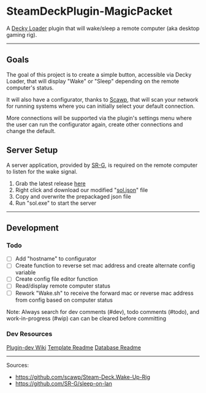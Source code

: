 # SteamDeckPlugin-MagicPacket

A [Decky Loader](https://github.com/SteamDeckHomebrew/decky-loader) plugin that will wake/sleep a remote computer (aka desktop gaming rig).

---

## Goals

The goal of this project is to create a simple button, accessible via Decky Loader, that will display "Wake" or "Sleep" depending on the remote computer's status.

It will also have a configurator, thanks to [Scawp](https://github.com/scawp/Steam-Deck.Wake-Up-Rig), that will scan your network for running systems where you can initially select your default connection.

More connections will be supported via the plugin's settings menu where the user can run the configurator again, create other connections and change the default.

## Server Setup

A server application, provided by [SR-G](https://github.com/SR-G/sleep-on-lan), is required on the remote computer to listen for the wake signal.

1) Grab the latest release [here](https://github.com/SR-G/sleep-on-lan/releases)
2) Right click and download our modified "[sol.json](https://raw.githubusercontent.com/KingIzzymon/DeckyPlugin-MagicPacket/main/defaults/sol.json)" file
3) Copy and overwrite the prepackaged json file
4) Run "sol.exe" to start the server

---

## Development

### Todo

- [ ] Add "hostname" to configurator
- [ ] Create function to reverse set mac address and create alternate config variable
- [ ] Create config file editor function
- [ ] Read/display remote computer status
- [ ] Rework "Wake.sh" to receive the forward mac or reverse mac address from config based on computer status

Note: Always search for dev comments (#dev), todo comments (#todo), and work-in-progress (#wip) can can be cleared before committing

### Dev Resources

[Plugin-dev Wiki](https://wiki.deckbrew.xyz/en/plugin-dev/getting-started)
[Template Readme](https://github.com/SteamDeckHomebrew/decky-plugin-template/blob/main/README.md)
[Database Readme](https://github.com/SteamDeckHomebrew/decky-plugin-database/blob/main/README.md)

---

Sources:

- https://github.com/scawp/Steam-Deck.Wake-Up-Rig
- https://github.com/SR-G/sleep-on-lan
